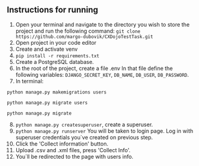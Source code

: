 ## Instructions for running 
1. Open your terminal and navigate to the directory you wish to store the project and run the following command: 
```git clone https://github.com/margo-dubovik/CXDojoTestTask.git```
2. Open project in your code editor
3. Create and activate venv
4. ```pip install -r requirements.txt```
5. Create a PostgreSQL database.
6. In the root of the project, create a file .env
In that file define the following variables:
```DJANGO_SECRET_KEY```,  ```DB_NAME```, ```DB_USER```, ```DB_PASSWORD```.
7. In terminal:

```python manage.py makemigrations users```

```python manage.py migrate users```

```python manage.py migrate```


8. ```python manage.py createsuperuser```, create a superuser.
9. ```python manage.py runserver```
You will be taken to login page. Log in with superuser credentials you`ve created on previous step.
10. Click the 'Collect information' button. 
11. Upload .csv and .xml files, press 'Collect Info'.
12. You`ll be redirected to the page with users info.